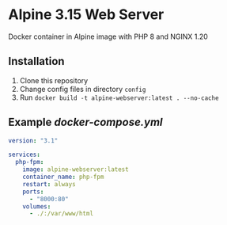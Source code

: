 # Alpine 3.15 Web Server
Docker container in Alpine image with PHP 8 and NGINX 1.20

## Installation

1. Clone this repository
2. Change config files in directory `config`
3. Run `docker build -t alpine-webserver:latest . --no-cache`

## Example _docker-compose.yml_

```yaml
version: "3.1"

services:
  php-fpm:
    image: alpine-webserver:latest
    container_name: php-fpm
    restart: always
    ports:
      - "8000:80"
    volumes:
      - ./:/var/www/html
```
